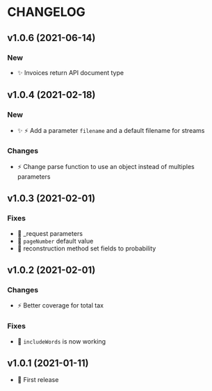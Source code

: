 # CHANGELOG

## v1.0.6 (2021-06-14)

### New

- ✨ Invoices return API document type

## v1.0.4 (2021-02-18)

### New

- :sparkles: :zap: Add a parameter `filename` and a default filename for streams

### Changes

- :zap: Change parse function to use an object instead of multiples parameters

## v1.0.3 (2021-02-01)

### Fixes

- :bug: \_request parameters
- :bug: `pageNumber` default value
- :bug: reconstruction method set fields to probability

## v1.0.2 (2021-02-01)

### Changes

- :zap: Better coverage for total tax

### Fixes

- :bug: `includeWords` is now working

## v1.0.1 (2021-01-11)

- 🎉 First release
